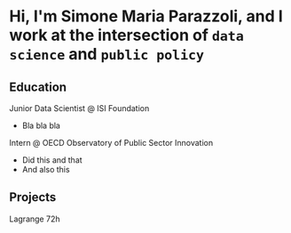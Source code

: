 # Hi, I'm Simone Maria Parazzoli, and I work at the intersection of `data science` and `public policy`

## Education
Junior Data Scientist @ ISI Foundation
- Bla bla bla

Intern @ OECD Observatory of Public Sector Innovation
- Did this and that
- And also this

## Projects
Lagrange 72h
